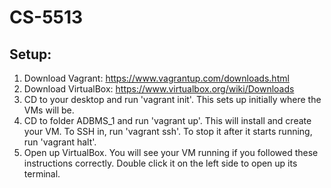 # CS-5513

## Setup:
1) Download Vagrant: https://www.vagrantup.com/downloads.html
2) Download VirtualBox: https://www.virtualbox.org/wiki/Downloads
3) CD to your desktop and run 'vagrant init'. This sets up initially where the VMs will be.
4) CD to folder ADBMS_1 and run 'vagrant up'. This will install and create your VM. To SSH in, run 'vagrant ssh'. To stop it after it starts running, run 'vagrant halt'.
5) Open up VirtualBox. You will see your VM running if you followed these instructions correctly. Double click it on the left side to open up its terminal.
